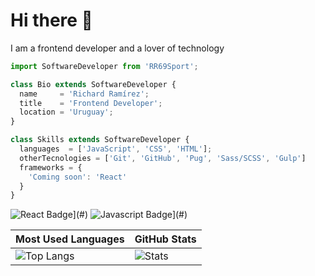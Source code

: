 # Hi there 👋

I am a frontend developer and a lover of technology

```js
import SoftwareDeveloper from 'RR69Sport';

class Bio extends SoftwareDeveloper {
  name     = 'Richard Ramírez';
  title    = 'Frontend Developer';
  location = 'Uruguay';
}

class Skills extends SoftwareDeveloper {
  languages  = ['JavaScript', 'CSS', 'HTML'];
  otherTecnologies = ['Git', 'GitHub', 'Pug', 'Sass/SCSS', 'Gulp']
  frameworks = {
    'Coming soon': 'React'
  }
}
```

![React Badge](https://img.shields.io/badge/-React-61DBFB?style=for-the-badge&labelColor=black&logo=react&logoColor=61DBFB)](#)
![Javascript Badge](https://img.shields.io/badge/-Javascript-F0DB4F?style=for-the-badge&labelColor=black&logo=javascript&logoColor=F0DB4F)](#)

| Most Used Languages | GitHub Stats |
| ------------------- | ------------ |
| ![Top Langs](https://github-readme-stats.vercel.app/api/top-langs/?username=RR69Sport&show_icons=true&hide_title=true&hide_border=true) | ![Stats](https://github-readme-stats.vercel.app/api/?username=RR69Sport&show_icons=true&hide_title=true&hide_border=true) |

